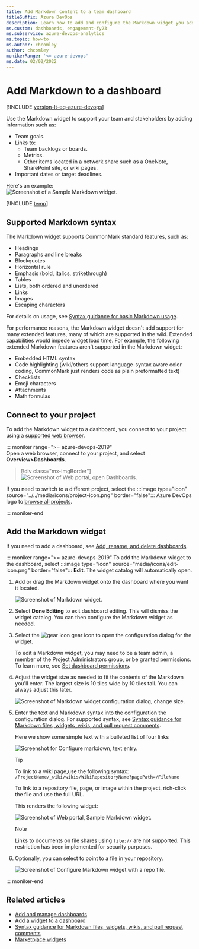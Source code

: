 ```yaml
---
title: Add Markdown content to a team dashboard 
titleSuffix: Azure DevOps
description: Learn how to add and configure the Markdown widget you add to a team dashboard in Azure DevOps.
ms.custom: dashboards, engagement-fy23
ms.subservice: azure-devops-analytics
ms.topic: how-to
ms.author: chcomley
author: chcomley
monikerRange: '<= azure-devops'
ms.date: 02/02/2022
---
```


# Add Markdown to a dashboard

[!INCLUDE [version-lt-eq-azure-devops](../../includes/version-lt-eq-azure-devops.md)]


<a id="markdown-widget">  </a> 

Use the Markdown widget to support your team and stakeholders by adding information such as:  
- Team goals. 
- Links to:
   - Team backlogs or boards.
   - Metrics.
   - Other items located in a network share such as a OneNote, SharePoint site, or wiki pages.
- Important dates or target deadlines.

Here's an example:  
<img src="../../project/wiki/media/markdown-guidance/markdown-widget-configured.png" alt="Screenshot of a Sample Markdown widget." /> 

[!INCLUDE [temp](../includes/dashboard-prerequisites.md)]  

## Supported Markdown syntax

The Markdown widget supports CommonMark standard features, such as: 
- Headings 
- Paragraphs and line breaks
- Blockquotes
- Horizontal rule 
- Emphasis (bold, italics, strikethrough)
- Tables
- Lists, both ordered and unordered  
- Links
- Images 
- Escaping characters

For details on usage, see [Syntax guidance for basic Markdown usage](../../project/wiki/markdown-guidance.md).

For performance reasons, the Markdown widget doesn't add support for many extended features, many of which are supported in the wiki. Extended capabilities would impede widget load time. For example, the following extended Markdown features aren't supported in the Markdown widget:
- Embedded HTML syntax  
- Code highlighting (wiki/others support language-syntax aware color coding, CommonMark just renders code as plain preformatted text)
- Checklists
- Emoji characters  
- Attachments
- Math formulas


## Connect to your project 

To add the Markdown widget to a dashboard, you connect to your project using a [supported web browser](/azure/devops/server/compatibility#supported-browsers). 

::: moniker range=">= azure-devops-2019"  
Open a web browser, connect to your project, and  select **Overview>Dashboards**. 

> [!div class="mx-imgBorder"]  
> ![Screenshot of Web portal, open Dashboards.](media/dashboards/open-dashboards-vert.png)

If you need to switch to a different project, select the :::image type="icon" source="../../media/icons/project-icon.png" border="false"::: Azure DevOps logo to [browse all projects](../../project/navigation/go-to-project-repo.md).  

::: moniker-end  




## Add the Markdown widget

If you need to add a dashboard, see [Add, rename, and delete dashboards](dashboards.md).  

::: moniker range=">= azure-devops-2019"
To add the Markdown widget to the dashboard, select :::image type="icon" source="media/icons/edit-icon.png" border="false"::: **Edit**. The widget catalog will automatically open.  

1. Add or drag the Markdown widget onto the dashboard where you want it located.  

	<img src="media/widget-markdown-tile.png" alt="Screenshot of Markdown widget." />  

1. Select **Done Editing** to exit dashboard editing. This will dismiss the widget catalog. You can then configure the Markdown widget as needed.

2. Select the ![gear icon](../../media/icons/gear-icon.png) gear icon to open the configuration dialog for the widget. 

	To edit a Markdown widget, you may need to be a team admin, a member of the Project Administrators group, or be granted permissions. To learn more, see [Set dashboard permissions](dashboard-permissions.md). 

3. Adjust the widget size as needed to fit the contents of the Markdown you'll enter. The largest size is 10 tiles wide by 10 tiles tall. You can always adjust this later. 

	<img src="media/add-markdown-size.png" alt="Screenshot of Markdown widget configuration dialog, change size." />  

4. Enter the text and Markdown syntax into the configuration the configuration dialog. For supported syntax, see [Syntax guidance for Markdown files, widgets, wikis, and pull request comments](../../project/wiki/markdown-guidance.md).

	Here we show some simple text with a bulleted list of four links

	<img src="media/add-markdown-configure.png" alt="Screenshot for Configure markdown, text entry." /> 

	> [!TIP]  
	> To link to a wiki page,use the following syntax:<br/>
	> `/ProjectName/_wiki/wikis/WikiRepositoryName?pagePath=/FileName` 
	> 
	> To link to a repository file, page, or image within the project, rich-click the file and use the full URL.

	This renders the following widget: 

	<img src="../../project/wiki/media/markdown-guidance/markdown-widget-configured.png" alt="Screenshot of Web portal, Sample Markdown widget." /> 

	> [!NOTE]  
	> Links to documents on file shares using `file://` are not supported. This restriction has been implemented for security purposes.
	
5. Optionally, you can select to point to a file in your repository.  

	<img src="media/add-markdown-configure-repo-file.png" alt="Screenshot of Configure Markdown widget with a repo file." /> 

::: moniker-end




## Related articles
- [Add and manage dashboards](dashboards.md)
- [Add a widget to a dashboard](add-widget-to-dashboard.md)
- [Syntax guidance for Markdown files, widgets, wikis, and pull request comments](../../project/wiki/markdown-guidance.md)
- [Marketplace widgets](https://marketplace.visualstudio.com/search?term=widget&target=VSTS&category=All%20categories&sortBy=Relevance)



